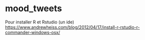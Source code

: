 # mood_tweets

Pour installer R et Rstudio (un ide)
https://www.andrewheiss.com/blog/2012/04/17/install-r-rstudio-r-commander-windows-osx/
